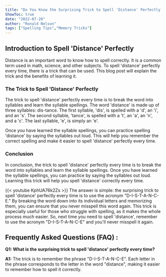 ```yaml
---
title: "Do You Know the Surprising Trick to Spell 'Distance' Perfectly Every Time?"
ShowToc: true 
date: "2022-07-20"
author: "Ronald Nelson" 
tags: ["Spelling Tips","Memory Tricks"]
---
```

## Introduction to Spell 'Distance' Perfectly

Distance is an important word to know how to spell correctly. It is a common term used in math, science, and other subjects. To spell 'distance' perfectly every time, there is a trick that can be used. This blog post will explain the trick and the benefits of learning it.

### The Trick to Spell 'Distance' Perfectly

The trick to spell 'distance' perfectly every time is to break the word into syllables and learn the syllable spellings. The word 'distance' is made up of three syllables: dis-tance. The first syllable, 'dis', is spelled with a 'd', an 'i', and an 's'. The second syllable, 'tance', is spelled with a 't', an 'a', an 'n', and a 'c'. The last syllable, 'e', is simply an 'e'. 

Once you have learned the syllable spellings, you can practice spelling 'distance' by saying the syllables out loud. This will help you remember the correct spelling and make it easier to spell 'distance' perfectly every time.

### Conclusion

In conclusion, the trick to spell 'distance' perfectly every time is to break the word into syllables and learn the syllable spellings. Once you have learned the syllable spellings, you can practice by saying the syllables out loud. Learning this trick will help you spell 'distance' correctly every time.

{{< youtube KphUA76k2Zs >}} 
The answer is simple: the surprising trick to spell 'distance' perfectly every time is to use the acronym "D-I-S-T-A-N-C-E." By breaking the word down into its individual letters and memorizing them, you can ensure that you never misspell this word again. This trick is especially useful for those who struggle with spelling, as it makes the whole process much easier. So, next time you need to spell 'distance', remember to use the acronym "D-I-S-T-A-N-C-E" and you'll never misspell it again.

## Frequently Asked Questions (FAQ) :
**Q1: What is the surprising trick to spell 'distance' perfectly every time?**

**A1:** The trick is to remember the phrase "D-I-S-T-A-N-C-E". Each letter in the phrase corresponds to the letter in the word "distance", making it easier to remember how to spell it correctly.





